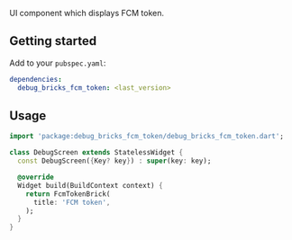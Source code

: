 UI component which displays FCM token.

## Getting started

Add to your `pubspec.yaml`:

```yaml
dependencies:
  debug_bricks_fcm_token: <last_version>
```

## Usage

```dart
import 'package:debug_bricks_fcm_token/debug_bricks_fcm_token.dart';

class DebugScreen extends StatelessWidget {
  const DebugScreen({Key? key}) : super(key: key);

  @override
  Widget build(BuildContext context) {
    return FcmTokenBrick(
      title: 'FCM token',
    );
  }
}
```